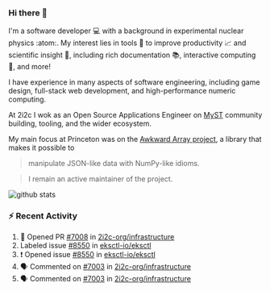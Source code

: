 ### Hi there 👋 

I'm a software developer 💻 with a background in experimental nuclear physics :atom:. My interest lies in tools :wrench: to improve productivity :chart_with_upwards_trend: and scientific insight :telescope:, including rich documentation 📚, interactive computing 🧮, and more! 

I have experience in many aspects of software engineering, including game design, full-stack web development, and high-performance numeric computing. 

At 2i2c I wok as an Open Source Applications Engineer on [MyST](https://github.com/jupyter-book/mystmd) community building, tooling, and the wider ecosystem. 

My main focus at Princeton was on the [Awkward Array project](awkward-array.org/), a library that makes it possible to 
> manipulate JSON-like data with NumPy-like idioms.

> I remain an active maintainer of the project. 

![github stats](https://github-readme-stats.vercel.app/api?username=agoose77&show_icons=true&hide_rank=true&hide_title=true&bg_color=30,e76445,904e95&text_color=efe3ec&icon_color=efe3ec)
<!--
**agoose77/agoose77** is a ✨ _special_ ✨ repository because its `README.md` (this file) appears on your GitHub profile.

Here are some ideas to get you started:

- 🔭 I’m currently working on ...
- 🌱 I’m currently learning ...
- 👯 I’m looking to collaborate on ...
- 🤔 I’m looking for help with ...
- 💬 Ask me about ...
- 📫 How to reach me: ...
- 😄 Pronouns: ...
- ⚡ Fun fact: ...
-->

### :zap: Recent Activity

<!--START_SECTION:activity-->
1. 💪 Opened PR [#7008](undefined) in [2i2c-org/infrastructure](https://github.com/2i2c-org/infrastructure)
2.  Labeled issue [#8550](https://github.com/eksctl-io/eksctl/issues/8550) in [eksctl-io/eksctl](https://github.com/eksctl-io/eksctl)
3. ❗ Opened issue [#8550](https://github.com/eksctl-io/eksctl/issues/8550) in [eksctl-io/eksctl](https://github.com/eksctl-io/eksctl)
4. 🗣 Commented on [#7003](https://github.com/2i2c-org/infrastructure/pull/7003#issuecomment-3433912878) in [2i2c-org/infrastructure](https://github.com/2i2c-org/infrastructure)
5. 🗣 Commented on [#7003](https://github.com/2i2c-org/infrastructure/pull/7003#issuecomment-3433441270) in [2i2c-org/infrastructure](https://github.com/2i2c-org/infrastructure)
<!--END_SECTION:activity-->
